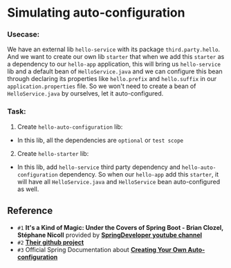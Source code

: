 # Simulating auto-configuration

### Usecase:

We have an external lib `hello-service` with its package `third.party.hello`. And we want to create our own lib `starter` that when we add this `starter` as a dependency to our `hello-app` application, this will bring us `hello-service` lib and a default bean of `HelloService.java` and we can configure this bean through declaring its properties like `hello.prefix` and `hello.suffix` in our `application.properties` file. So we won't need to create a bean of `HelloService.java` by ourselves, let it auto-configured.

### Task:
1. Create `hello-auto-configuration` lib:
- In this lib, all the dependencies are `optional` or `test scope`

2. Create `hello-starter` lib:
- In this lib, add `hello-service` third party dependency and `hello-auto-configuration` dependency. So when our `hello-app` add this `starter`, it will have all `HelloService.java` and `HelloService` bean auto-configured as well.

## Reference
- `#1` **It's a Kind of Magic: Under the Covers of Spring Boot - Brian Clozel, Stéphane Nicoll** provided by [**SpringDeveloper youtube channel**](https://www.youtube.com/watch?v=jDchAEHIht0&ab_channel=SpringDeveloper)
- `#2` [**Their github project**](https://github.com/snicoll/hello-service-auto-configuration) 
- `#3` Official Spring Documentation about [**Creating Your Own Auto-configuration**](https://docs.spring.io/spring-boot/docs/current/reference/html/features.html#features.developing-auto-configuration)